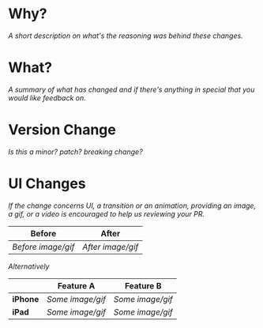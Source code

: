 # Why?

_A short description on what's the reasoning was behind these changes._

# What?

_A summary of what has changed and if there's anything in special that you would like feedback on._

# Version Change

_Is this a minor? patch? breaking change?_

# UI Changes

_If the change concerns UI, a transition or an animation, providing an image, a gif, or a video is encouraged to help us reviewing your PR._

| Before | After |
| --- | --- |
| _Before image/gif_ | _After image/gif_ |

_Alternatively_

| | Feature A | Feature B |
| --- | --- | --- |
| **iPhone** | _Some image/gif_ | _Some image/gif_ |
| **iPad** | _Some image/gif_ | _Some image/gif_ |
